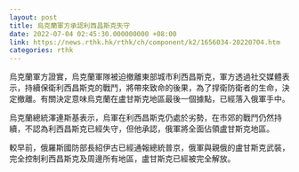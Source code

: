 ```yaml
---
layout: post
title: 烏克蘭軍方承認利西昌斯克失守
date: 2022-07-04 02:45:30.000000000 +08:00
link: https://news.rthk.hk/rthk/ch/component/k2/1656034-20220704.htm
categories: rthk
---
```


烏克蘭軍方證實，烏克蘭軍隊被迫撤離東部城市利西昌斯克，軍方透過社交媒體表示，持續保衛利西昌斯克的戰鬥，將帶來致命的後果，為了捍衛防衛者的生命，決定撤離。有關決定意味烏克蘭在盧甘斯克地區最後一個據點，已經落入俄軍手中。

烏克蘭總統澤連斯基表示，烏軍在利西昌斯克仍處於劣勢，在市郊的戰鬥仍然持續，不認為利西昌斯克已經失守，但他承認，俄軍將全面佔領盧甘斯克地區。

較早前，俄羅斯國防部長紹伊古已經通報總統普京，俄軍與親俄的盧甘斯克武裝，完全控制利西昌斯克及周邊所有地區，盧甘斯克已經被完全解放。
